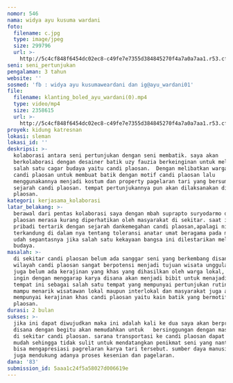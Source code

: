 ```yaml
---
nomor: 546
nama: widya ayu kusuma wardani
foto:
  filename: c.jpg
  type: image/jpeg
  size: 299796
  url: >-
    http://5c4cf848f6454dc02ec8-c49fe7e7355d384845270f4a7a0a7aa1.r53.cf2.rackcdn.com/e41c5cad-e6b3-4467-9668-45fdde21c0c1/c.jpg
seni: seni_pertunjukan
pengalaman: 3 tahun
website: ''
sosmed: 'fb : widya ayu kusumaweardani dan ig@ayu_wardani01'
file:
  filename: klanting_boled_ayu_wardani(0).mp4
  type: video/mp4
  size: 2358615
  url: >-
    http://5c4cf848f6454dc02ec8-c49fe7e7355d384845270f4a7a0a7aa1.r53.cf2.rackcdn.com/9c266928-c150-43ef-9f36-831d8f0fdfcf/klanting_boled_ayu_wardani(0).mp4
proyek: kidung katresnan
lokasi: sleman
lokasi_id: ''
deskripsi: >-
  kolaborasi antara seni pertunjukan dengan seni membatik. saya akan
  berkolaborasi dengan desainer batik uzy fauzia berkeinginan untuk melestarikan
  salah satu cagar budaya yaitu candi plaosan.  Dengan melibatkan warga sekitar
  candi plaosan untuk membuat batik dengan motif candi plaosan lalu
  menggunakannya menjadi kostum dan property pagelaran tari yang bersumber dari
  sejarah candi plaosan. tempat pertunjukannya pun akan dilaksanakan di candi
  plaosan.
kategori: kerjasama_kolaborasi
latar_belakang: >-
  berawal dari pentas kolaborasi saya dengan mbah suprapto suryodarmo di candi
  plaosan merasa kurang diperhatikan oleh masyarakat di sekitar. saat itu saya
  pribadi tertarik dengan sejarah dankemegahan candi plaosan,apalagi nilai yang
  terkandung di dalam nya tentang toleransi anatar umat beragama pada massa itu.
  udah sepantasnya jika salah satu kekayaan bangsa ini dilestarikan melalui
  budaya.
masalah: >-
  di sekitar candi plaosan belum ada sanggar seni yang berkembang disana padahal
  wilayah candi plaosan sangat berpotensi menjadi tujuan wisata unggulan dan
  juga belum ada kerajinan yang khas yang dihasilkan oleh warga lokal, saya
  ingin dengan menggarap karya disana akan menjadi bibit untuk menajadikan
  tempat ini sebagai salah satu tempat yang mempunyai pertunjukan rutin sehingga
  mampu menarik wisatawan lokal maupun interlokal dan masyarakat juga akan
  mempunyai kerajinan khas candi plaosan yaitu kain batik yang bermotif candi
  plaosan.
durasi: 2 bulan
sukses: >-
  jika ini dapat diwujudkan maka ini adalah kali ke dua saya akan berproses
  disana dengan begitu akan memudahkan untuk   bersinggungan dengan masyarakat
  di sekitar candi plaosan. sarana transportasi ke candi plaosan dapat terbilang
  mudah sehingga tidak sulit untuk mendatangkan penikmat seni yang nantinya kan
  bisa mengapresiasi pagrelaran karya tari tersebut. sumber daya manusia di sana
  juga mendukung adanya proses kesenian dan pagelaran.
dana: '83'
submission_id: 5aaa1c24f5a58027d006619e
---
```

